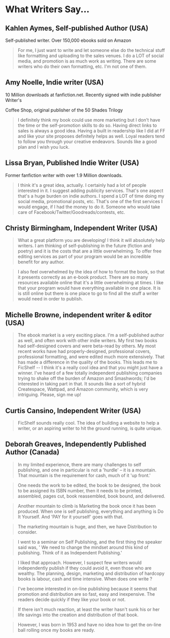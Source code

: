 # What Writers Say...

## Kahlen Aymes, Self-published Author (USA)

Self-published writer. Over 150,000 ebooks sold on Amazon

>For me, I just want to write and let someone else do the technical stuff like formatting and uploading to the sales venues. I do a LOT of social media, and promotion is as much work as writing. There are some writers who do their own formatting, etc. I'm not one of them.

## Amy Noelle, Indie writer (USA)

10 Million downloads at fanfiction.net. Recently signed with indie publisher Writer's

Coffee Shop, original publisher of the 50 Shades Trilogy

>I definitely think my book could use more marketing but I don't have the time or the self-promotion skills to do so. Having direct links to sales is always a good idea. Having a built in readership like I did at FF and like your site proposes definitely helps as well. Loyal readers tend to follow you through your creative endeavors. Sounds like a good plan and I wish you luck.

## Lissa Bryan, Published Indie Writer (USA)

Former fanfiction writer with over 1.9 Million downloads.

>I think it's a great idea, actually. I certainly had a lot of people interested in it. I suggest adding publicity services. That's one aspect that's a huge burden on indie authors. I spend a LOT of time doing my social media, promotional posts, etc. That's one of the first services I would engage, if I had the money to do it. Someone who would take care of Facebook/Twitter/Goodreads/contests, etc.

## Christy Birmingham, Independent Writer (USA)

>What a great platform you are developing! I think it will absolutely help writers. I am thinking of self-publishing in the future (fiction and poetry) and it is the costs that are a little overwhelming. To offer free editing services as part of your program would be an incredible benefit for any author.

>I also feel overwhelmed by the idea of how to format the book, so that it presents correctly as an e-book product. There are so many resources available online that it's a little overwhelming at times. I like that your program would have everything available in one place. It is is still online but there is one place to go to find all the stuff a writer would need in order to publish.

## Michelle Browne, independent writer & editor (USA)

>The ebook market is a very exciting place. I'm a self-published author as well, and often work with other indie writers. My first two books had self-designed covers and were beta-read by others. My most recent works have had properly-designed, professional covers, professional formatting, and were edited much more extensively. That has made a difference in the quality of the books.
> This leads me to FicShelf -- I think it's a really cool idea and that you might just have a winner. I've heard of a few totally independent publishing companies trying to shake off the burden of Amazon and Smashwords; I'd be interested in taking part in that. It sounds like a sort of hybrid Createspace, Wattpad, and Amazon community, which is very intriguing. Please, sign me up!

## Curtis Cansino, Independent Writer (USA)

> FicShelf sounds really cool. The idea of building a website to help a writer, or an aspiring writer to hit the ground running, is quite unique.

## Deborah Greaves, Independently Published Author (Canada)

>In my limited experience, there are many challenges to self publishing, and one in particular is not a 'hurdle' – it is a mountain. That mountain is the requirement for cash, much of it 'up front.'

>One needs the work to be edited, the book to be designed, the book to be assigned its ISBN number, then it needs to be printed, assembled, pages cut, book reassembled, book bound, and delivered.

>Another mountain to climb is Marketing the book once it has been produced. When one is self publishing, everything and anything is Do It Yourself. And 'PAY for it yourself' goes with that.

>The marketing mountain is huge, and then, we have Distribution to consider.

>I went to a seminar on Self Publishing, and the first thing the speaker said was, ' We need to change the mindset around this kind of publishing. Think of it as Independent Publishing.'

>I liked that approach. However, I suspect few writers would independently publish if they could avoid it, even those who are wealthy. The planning, design, marketing and distribution of hardcopy books is labour, cash and time intensive. When does one write ?

>I've become interested in on-line publishing because it seems that promotion and distribution are so fast, easy and inexpensive. The readers decide quickly if they like your book or not.

>If there isn't much reaction, at least the writer hasn't sunk his or her life savings into the creation and distribution of that book.

>However, I was born in 1953 and have no idea how to get the on-line ball rolling once my books are ready.

